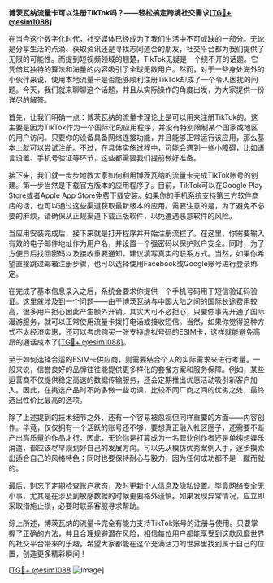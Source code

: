 **博茨瓦纳流量卡可以注册TikTok吗？——轻松搞定跨境社交需求[[TG💪+ @esim1088](https://t.me/s/esim1088)]**

在当今这个数字化时代，社交媒体已经成为了我们生活中不可或缺的一部分。无论是分享生活的点滴、获取资讯还是寻找志同道合的朋友，社交平台都为我们提供了无限的可能性。而提到短视频领域的翘楚，TikTok无疑是一个绕不开的话题。它凭借其独特的算法和海量的内容吸引了全球无数用户。然而，对于一些身处海外的小伙伴来说，使用本地流量卡是否能够顺利注册TikTok却成了一个令人困扰的问题。今天，我们就来聊聊这个话题，并且从实际操作的角度出发，为大家提供一份详尽的解答。

首先，让我们明确一点：博茨瓦纳的流量卡理论上是可以用来注册TikTok的。这主要是因为TikTok作为一个国际化的应用程序，并没有特别限制某个国家或地区的用户访问。只要你的设备具备网络连接功能，并且能够正常运行该应用，那么基本上就可以尝试注册。不过，在具体实施过程中，可能会遇到一些小障碍，比如语言设置、手机号验证等环节，这些都需要我们提前做好准备。

接下来，我们就一步步地教大家如何利用博茨瓦纳的流量卡完成TikTok账号的创建。第一步当然是下载官方版本的应用程序了。目前，TikTok可以在Google Play Store或者Apple App Store免费下载安装。如果你的手机系统支持第三方软件商店的话，也可以通过这些渠道获取最新版本的应用。需要注意的是，为了避免不必要的麻烦，请确保从正规渠道下载正版软件，以免遭遇恶意软件的风险。

当应用安装完成后，接下来就是打开程序并开始注册流程了。在这里，你需要输入有效的电子邮件地址作为用户名，并设置一个强密码以保护账户安全。同时，为了方便日后找回密码以及接收重要通知，建议填写真实的联系方式。当然，如果你希望直接跳过邮箱注册步骤，也可以选择使用Facebook或Google账号进行登录绑定。

在完成了基本信息录入之后，系统会要求你提供一个手机号码用于短信验证码验证。这里就涉及到一个问题——由于博茨瓦纳与中国大陆之间的国际长途费用较高，很多用户担心因此产生额外开销。其实大可不必担心，只要你事先开通了国际漫游服务，就可以正常使用流量卡拨打电话或接收短信。当然，如果你觉得这种方式不太经济实惠，还可以考虑购买一张支持虚拟号码的ESIM卡，这样就能避免高昂的通话成本了[[TG💪+ @esim1088](https://t.me/s/esim1088)]。

至于如何选择合适的ESIM卡供应商，则需要结合个人的实际需求来进行考量。一般来说，信誉良好的品牌往往能提供更多样化的套餐方案和服务保障。例如，某些运营商不仅提供稳定高速的数据传输服务，还会定期推出优惠活动吸引新客户加入。因此，在挑选产品时不妨多做一些功课，比较不同厂商之间的优劣之处，最终选出性价比最高的选项。

除了上述提到的技术细节之外，还有一个容易被忽视但同样重要的方面——内容创作。毕竟，仅仅拥有一个活跃的账号还不够，要想真正融入社区圈子，还需要不断产出高质量的作品才行。因此，无论你是打算成为一名职业创作者还是单纯想娱乐消遣，都应该尽早规划好自己的发展方向。可以先从模仿优秀案例入手，逐步摸索出适合自己的风格特色；同时也要保持耐心与毅力，因为任何成功都不是一蹴而就的。

最后，别忘了定期检查账户状态，及时更新个人信息及隐私设置。毕竟网络安全无小事，尤其是在涉及到敏感数据的时候更要格外谨慎。如果发现异常情况，应立即采取措施止损，必要时联系客服寻求帮助。

综上所述，博茨瓦纳的流量卡完全有能力支持TikTok账号的注册与使用。只要掌握了正确的方法，并且合理规避潜在风险，相信每位用户都能享受到这款风靡世界的社交平台带来的乐趣。希望大家都能在这个充满活力的世界里找到属于自己的位置，创造更多精彩瞬间！

[[TG💪+ @esim1088](https://t.me/s/esim1088) ![Image](https://i.postimg.cc/4NQfJmqS/Snipaste-2025-05-13-00-14-12.png)]